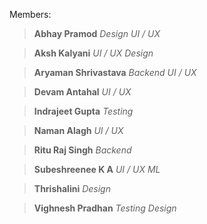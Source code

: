 Members:

>**Abhay Pramod**
>*Design*
>*UI / UX*


>**Aksh Kalyani**
>*UI / UX*
>*Design*


>**Aryaman Shrivastava**
>*Backend*
>*UI / UX*


>**Devam Antahal**
>*UI / UX*


>**Indrajeet Gupta**
>*Testing*


>**Naman Alagh**
>*UI / UX*


>**Ritu Raj Singh**
>*Backend*


>**Subeshreenee K A**
>*UI / UX*
>*ML*


>**Thrishalini**
>*Design*


>**Vighnesh Pradhan**
>*Testing*
>*Design*